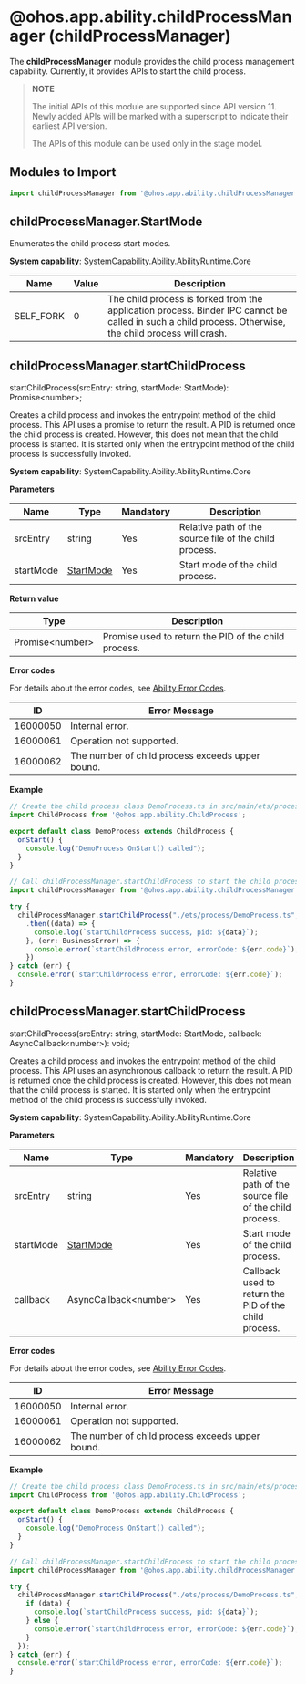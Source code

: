 # @ohos.app.ability.childProcessManager (childProcessManager)

The **childProcessManager** module provides the child process management capability. Currently, it provides APIs to start the child process.

> **NOTE**
>
> The initial APIs of this module are supported since API version 11. Newly added APIs will be marked with a superscript to indicate their earliest API version.
>
> The APIs of this module can be used only in the stage model.

## Modules to Import

```ts
import childProcessManager from '@ohos.app.ability.childProcessManager';
```

## childProcessManager.StartMode

Enumerates the child process start modes.

**System capability**: SystemCapability.Ability.AbilityRuntime.Core

| Name                      | Value                            | Description                             |
| --------                     |  -----------------               |  -----------------               |
| SELF_FORK |  0   | The child process is forked from the application process. Binder IPC cannot be called in such a child process. Otherwise, the child process will crash.|

## childProcessManager.startChildProcess

startChildProcess(srcEntry: string, startMode: StartMode): Promise&lt;number&gt;;

Creates a child process and invokes the entrypoint method of the child process. This API uses a promise to return the result. A PID is returned once the child process is created. However, this does not mean that the child process is started. It is started only when the entrypoint method of the child process is successfully invoked.

**System capability**: SystemCapability.Ability.AbilityRuntime.Core

**Parameters**

  | Name| Type| Mandatory| Description|
  | -------- | -------- | -------- | -------- |
  | srcEntry | string | Yes| Relative path of the source file of the child process.|
  | startMode | [StartMode](#childprocessmanagerstartmode) | Yes| Start mode of the child process.|

**Return value**

  | Type| Description|
  | -------- | -------- |
  | Promise&lt;number&gt; | Promise used to return the PID of the child process.|

**Error codes**

For details about the error codes, see [Ability Error Codes](../errorcodes/errorcode-ability.md).

| ID| Error Message|
| ------- | -------- |
| 16000050 | Internal error. |
| 16000061  | Operation not supported. |
| 16000062  | The number of child process exceeds upper bound. |

**Example**

```ts
// Create the child process class DemoProcess.ts in src/main/ets/process of the entry module.
import ChildProcess from '@ohos.app.ability.ChildProcess';

export default class DemoProcess extends ChildProcess {
  onStart() {
    console.log("DemoProcess OnStart() called");
  }
}

// Call childProcessManager.startChildProcess to start the child process.
import childProcessManager from '@ohos.app.ability.childProcessManager';

try {
  childProcessManager.startChildProcess("./ets/process/DemoProcess.ts", childProcessManager.StartMode.SELF_FORK)
    .then((data) => {
      console.log(`startChildProcess success, pid: ${data}`);
    }, (err: BusinessError) => {
      console.error(`startChildProcess error, errorCode: ${err.code}`);
    })
} catch (err) {
  console.error(`startChildProcess error, errorCode: ${err.code}`);
}
```

## childProcessManager.startChildProcess

startChildProcess(srcEntry: string, startMode: StartMode, callback: AsyncCallback&lt;number&gt;): void;

Creates a child process and invokes the entrypoint method of the child process. This API uses an asynchronous callback to return the result. A PID is returned once the child process is created. However, this does not mean that the child process is started. It is started only when the entrypoint method of the child process is successfully invoked.

**System capability**: SystemCapability.Ability.AbilityRuntime.Core

**Parameters**

  | Name| Type| Mandatory| Description|
  | -------- | -------- | -------- | -------- |
  | srcEntry | string | Yes| Relative path of the source file of the child process.|
  | startMode | [StartMode](#childprocessmanagerstartmode) | Yes| Start mode of the child process.|
  | callback | AsyncCallback&lt;number&gt; | Yes| Callback used to return the PID of the child process.|

**Error codes**

For details about the error codes, see [Ability Error Codes](../errorcodes/errorcode-ability.md).

| ID| Error Message|
| ------- | -------- |
| 16000050 | Internal error. |
| 16000061  | Operation not supported. |
| 16000062  | The number of child process exceeds upper bound. |

**Example**

```ts
// Create the child process class DemoProcess.ts in src/main/ets/process of the entry module.
import ChildProcess from '@ohos.app.ability.ChildProcess';

export default class DemoProcess extends ChildProcess {
  onStart() {
    console.log("DemoProcess OnStart() called");
  }
}

// Call childProcessManager.startChildProcess to start the child process.
import childProcessManager from '@ohos.app.ability.childProcessManager';

try {
  childProcessManager.startChildProcess("./ets/process/DemoProcess.ts", childProcessManager.StartMode.SELF_FORK, (err, data) => {
    if (data) {
      console.log(`startChildProcess success, pid: ${data}`);
    } else {
      console.error(`startChildProcess error, errorCode: ${err.code}`);
    }
  });
} catch (err) {
  console.error(`startChildProcess error, errorCode: ${err.code}`);
}
```
